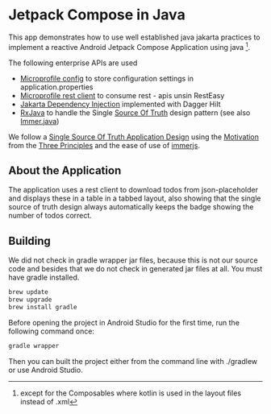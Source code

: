 # Jetpack Compose in Java

This app demonstrates how to use well established java jakarta practices to implement a reactive Android Jetpack Compose Application using java [^compose].

The following enterprise APIs are used

- [Microprofile config](https://microprofile.io/specifications/microprofile-config/) to store configuration settings in application.properties
- [Microprofile rest client](https://microprofile.io/specifications/microprofile-rest-client/) to consume rest - apis unsin RestEasy
- [Jakarta Dependency Injection](https://projects.eclipse.org/projects/ee4j.cdi) implemented with Dagger Hilt
- [RxJava](https://reactivex.io/) to handle the Single [Source Of Truth](https://redux.js.org/understanding/thinking-in-redux/motivation) design pattern (see also [Immer.java](./app/src/main/java/at/htl/leonding/util/immer/Immer.java))

We follow a [Single Source Of Truth Application Design](https://redux.js.org/understanding/thinking-in-redux/three-principles)
using the [Motivation](https://redux.js.org/understanding/thinking-in-redux/motivation) from the [Three Principles](https://redux.js.org/understanding/thinking-in-redux/three-principles)
and the ease of use of [immerjs](https://immerjs.github.io/immer/).

## About the Application

The application uses a rest client to download todos from json-placeholder and displays these in a table in a tabbed layout, also showing that the single source
of truth design always automatically keeps the badge showing the number of todos correct.

## Building

We did not check in gradle wrapper jar files, because this is not our source code and besides that we do not check in generated jar files at all.
You must have gradle installed.

``` bash
brew update
brew upgrade
brew install gradle
```
Before opening the project in Android Studio for the first time, run the following command once:

``` bash
gradle wrapper
```

Then you can built the project either from the command line with ./gradlew or use Android Studio.

[^compose]: except for the Composables where kotlin is used in the layout files instead of .xml
